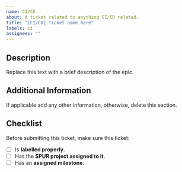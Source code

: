 ```yaml
---
name: CI/CD
about: A ticket related to anything CI/CD related.
title: "[CI/CD] Ticket name here"
labels: ci
assignees: ""
---
```


## Description

Replace this text with a brief description of the epic.

## Additional Information

If applicable add any other information, otherwise, delete this section.

## Checklist

Before submitting this ticket, make sure this ticket:

- [ ] Is **labelled properly**.
- [ ] Has the **SPUR project assigned to it**.
- [ ] Has an **assigned milestone**.
